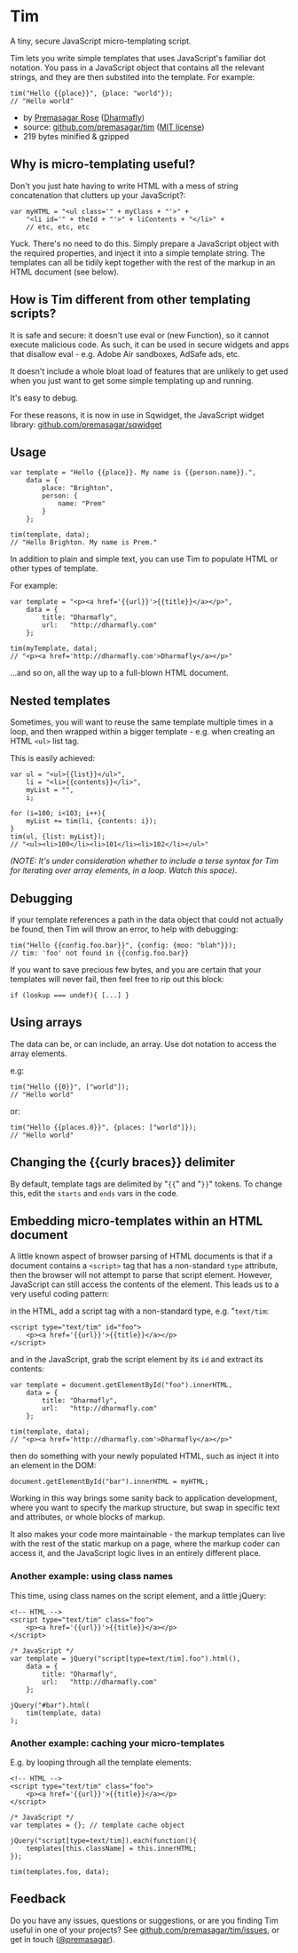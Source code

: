 # Tim

A tiny, secure JavaScript micro-templating script.

Tim lets you write simple templates that uses JavaScript's familiar dot notation. You pass in a JavaScript object that contains all the relevant strings, and they are then substited into the template. For example:

    tim("Hello {{place}}", {place: "world"});
    // "Hello world"

* by [Premasagar Rose](http://premasagar.com) 
    ([Dharmafly](http://dharmafly.com))
* source: [github.com/premasagar/tim](http://github.com/premasagar/tim) ([MIT license](http://opensource.org/licenses/mit-license.php))
* 219 bytes minified & gzipped


## Why is micro-templating useful?
Don't you just hate having to write HTML with a mess of string concatenation that clutters up your JavaScript?:

    var myHTML = "<ul class='" + myClass + "'>" +
        "<li id='" + theId + "'>" + liContents + "</li>" +
        // etc, etc, etc
        
Yuck. There's no need to do this. Simply prepare a JavaScript object with the required properties, and inject it into a simple template string. The templates can all be tidily kept together with the rest of the markup in an HTML document (see below).


## How is Tim different from other templating scripts?
It is safe and secure: it doesn't use eval or (new Function), so it cannot execute malicious code. As such, it can be used in secure widgets and apps that disallow eval - e.g. Adobe Air sandboxes, AdSafe ads, etc.

It doesn't include a whole bloat load of features that are unlikely to get used when you just want to get some simple templating up and running.

It's easy to debug.

For these reasons, it is now in use in Sqwidget, the JavaScript widget library: [github.com/premasagar/sqwidget](http://github.com/premasagar/sqwidget)


## Usage

    var template = "Hello {{place}}. My name is {{person.name}}.",
        data = {
            place: "Brighton",
            person: {
                name: "Prem"
            }
        };
        
    tim(template, data);
    // "Hello Brighton. My name is Prem."


In addition to plain and simple text, you can use Tim to populate HTML or other types of template.

For example:

    var template = "<p><a href='{{url}}'>{{title}}</a></p>",
        data = {
            title: "Dharmafly",
            url:   "http://dharmafly.com"
        };
        
    tim(myTemplate, data);
    // "<p><a href='http://dharmafly.com'>Dharmafly</a></p>"
    
...and so on, all the way up to a full-blown HTML document.


## Nested templates
Sometimes, you will want to reuse the same template multiple times in a loop, and then wrapped within a bigger template - e.g. when creating an HTML `<ul>` list tag.

This is easily achieved:

    var ul = "<ul>{{list}}</ul>",
        li = "<li>{{contents}}</li>",
        myList = "",
        i;
        
    for (i=100; i<103; i++){
        myList += tim(li, {contents: i});
    }
    tim(ul, {list: myList});
    // "<ul><li>100</li><li>101</li><li>102</li></ul>"
    
_(NOTE: It's under consideration whether to include a terse syntax for Tim for iterating over array elements, in a loop. Watch this space)._
        

## Debugging
If your template references a path in the data object that could not actually be found, then Tim will throw an error, to help with debugging:

    tim("Hello {{config.foo.bar}}", {config: {moo: "blah"}});
    // tim: 'foo' not found in {{config.foo.bar}}

If you want to save precious few bytes, and you are certain that your templates will never fail, then feel free to rip out this block:

    if (lookup === undef){ [...] }


## Using arrays
The data can be, or can include, an array. Use dot notation to access the array elements.

e.g:

    tim("Hello {{0}}", ["world"]);
    // "Hello world"
    
or:

    tim("Hello {{places.0}}", {places: ["world"]});
    // "Hello world"


## Changing the {{curly braces}} delimiter
By default, template tags are delimited by "`{{`" and "`}}`" tokens.
To change this, edit the `starts` and `ends` vars in the code.


## Embedding micro-templates within an HTML document
A little known aspect of browser parsing of HTML documents is that if a document contains a `<script>` tag that has a non-standard `type` attribute, then the browser will not attempt to parse that script element. However, JavaScript can still access the contents of the element. This leads us to a very useful coding pattern:

in the HTML, add a script tag with a non-standard type, e.g. "`text/tim`:

    <script type="text/tim" id="foo">
        <p><a href='{{url}}'>{{title}}</a></p>
    </script>
    
and in the JavaScript, grab the script element by its `id` and extract its contents:

    var template = document.getElementById("foo").innerHTML,
        data = {
            title: "Dharmafly",
            url:   "http://dharmafly.com"
        };
        
    tim(template, data);
    // "<p><a href='http://dharmafly.com'>Dharmafly</a></p>"

then do something with your newly populated HTML, such as inject it into an element in the DOM:

    document.getElementById("bar").innerHTML = myHTML;
        

Working in this way brings some sanity back to application development, where you want to specify the markup structure, but swap in specific text and attributes, or whole blocks of markup.

It also makes your code more maintainable - the markup templates can live with the rest of the static markup on a page, where the markup coder can access it, and the JavaScript logic lives in an entirely
different place.

### Another example: using class names
This time, using class names on the script element, and a little jQuery:

    <!-- HTML -->
    <script type="text/tim" class="foo">
        <p><a href='{{url}}'>{{title}}</a></p>
    </script>
    
    /* JavaScript */
    var template = jQuery("script[type=text/tim].foo").html(),
        data = {
            title: "Dharmafly",
            url:   "http://dharmafly.com"
        };
        
    jQuery("#bar").html(
        tim(template, data)
    );

### Another example: caching your micro-templates
E.g. by looping through all the template elements:

    <!-- HTML -->
    <script type="text/tim" class="foo">
        <p><a href='{{url}}'>{{title}}</a></p>
    </script>
    
    /* JavaScript */
    var templates = {}; // template cache object
    
    jQuery("script[type=text/tim]).each(function(){
        templates[this.className] = this.innerHTML;
    });
    
    tim(templates.foo, data);

## Feedback
Do you have any issues, questions or suggestions, or are you finding Tim useful in one of your projects? See [github.com/premasagar/tim/issues](http://github.com/premasagar/tim/issues), or get in touch ([@premasagar](http://twitter.com/premasagar)).
